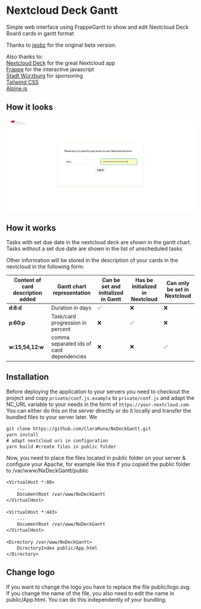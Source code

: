 # Nextcloud Deck Gantt

Simple web interface using FrappeGantt to show and edit Nextcloud Deck Board cards in gantt format

Thanks to [jeobz](https://github.com/jeobz/NxDeckGantt) for the original beta version.

Also thanks to: \
[Nextcloud Deck](https://github.com/nextcloud/deck) for the great Nextcloud app \
[Frappe](https://github.com/frappe/gantt) for the interactive javascript \
[Stadt Würzburg](https://www.wuerzburg.de/) for sponsoring \
[Tailwind CSS](https://tailwindcss.com/) \
[Alpine.js](https://alpinejs.dev/)

## How it looks

![Gif illustrating the workflow of the application](NxDeckGanttDemo.gif)

## How it works

Tasks with set due date in the nextcloud deck are shown in the gantt chart. Tasks without a set due date are shown in the list of unscheduled tasks

Other information will be stored in the description of your cards in the nextcloud in the following form:

| Content of card description added | Gantt chart representation               | Can be set and initialized in Gantt | Has be initialized in Nextcloud | Can only be set in Nextcloud | 
|-----------------------------------------------|------------------------------------------| --- | --- | --- |
| **d:8:d**                                     | Duration in days                         | :white_check_mark: | :x: | :x: |
| **p:60:p**                                    | Task/card progression in percent         | :x: | :white_check_mark: | :x: |
| **w:15,54,12:w** | comma separated ids of card dependencies | :x: | :x: | :white_check_mark: |

## Installation

Before deploying the application to your servers you need to checkout the project and copy `private/conf.js.example` to `private/conf.js` and adapt the NC_URL variable to your needs in the form of `https://your.nextcloud.com`.
You can either do this on the server directly or do it locally and transfer the bundled files to your server later. We  

```
git clone https://github.com/ClaraRuna/NxDeckGantt.git
yarn install 
# adapt nextcloud uri in configuration
yarn build #create files in public folder 
```

Now, you need to place the files located in public folder on your server & configure your Apache, for example like this if you copied the public folder to /var/www/NxDeckGantt/public

```
<VirtualHost *:80>
    ...
	DocumentRoot /var/www/NxDeckGantt
</VirtualHost>

<VirtualHost *:443>
    ...
	DocumentRoot /var/www/NxDeckGantt
</VirtualHost>

<Directory /var/www/NxDeckGantt>
	DirectoryIndex public/App.html
</Directory>
```

## Change logo

If you want to change the logo you have to replace the file public/logo.svg. If you change the name of the file, you also need to edit the name in public/App.html. You can do this independently of your bundling.
